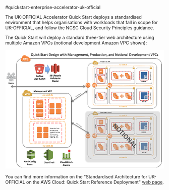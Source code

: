#quickstart-enterprise-accelerator-uk-official

The UK-OFFICIAL Accelerator Quick Start deploys a standardised environment that helps organisations with workloads that fall in scope for UK-OFFICIAL, and follow the NCSC Cloud Security Principles guidance.

The Quick Start will deploy a standard three-tier web architecture using multiple Amazon VPCs (notional development Amazon VPC shown):

![Architecture](uk-official-quick-start-architecture.png)

You can find more information on the "Standardised Architecture for UK-OFFICIAL on the AWS Cloud: Quick Start Reference Deployment" [web page](https://docs.aws.amazon.com/quickstart/latest/accelerator-uk-official/welcome.html).
